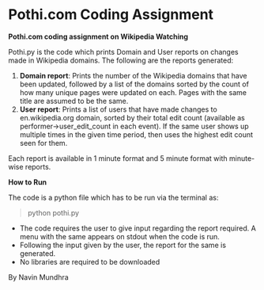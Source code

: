 # Pothi.com Coding Assignment

__Pothi.com coding assignment on Wikipedia Watching__

Pothi.py is the code which prints Domain and User reports on changes made in Wikipedia domains. The following are the reports generated: 
1. **Domain report**:
  Prints the number of the Wikipedia domains that have been updated, followed by a list of the domains sorted by the count of how many unique pages were updated on each. Pages with the same title are assumed to be the same.
2. **User report**:
  Prints a list of users that have made changes to en.wikipedia.org domain, sorted by their total edit count (available as performer->user_edit_count in each event). If the same user shows up multiple times in the given time period, then uses the highest edit count seen for them.
  
Each report is available in 1 minute format and 5 minute format with minute-wise reports.

__How to Run__

The code is a python file which has to be run via the terminal as:
> python pothi.py

* The code requires the user to give input regarding the report required. A menu with the same appears on stdout when the code is run.
* Following the input given by the user, the report for the same is generated.
* No libraries are required to be downloaded

By Navin Mundhra
